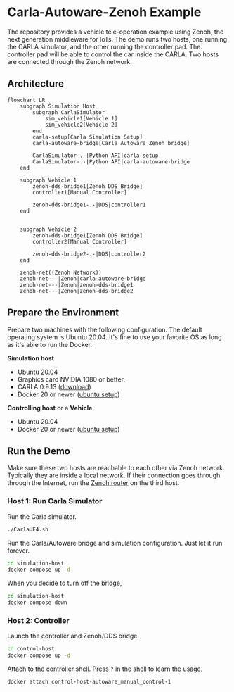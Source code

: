 # Carla-Autoware-Zenoh Example

The repository provides a vehicle tele-operation example using Zenoh,
the next generation middleware for IoTs. The demo runs two hosts, one
running the CARLA simulator, and the other running the controller
pad. The. controller pad will be able to control the car inside the
CARLA. Two hosts are connected through the Zenoh network.

## Architecture

```mermaid
flowchart LR
    subgraph Simulation Host
        subgraph CarlaSimulator
            sim_vehicle1[Vehicle 1]
            sim_vehicle2[Vehicle 2]
        end
        carla-setup[Carla Simulation Setup]
        carla-autoware-bridge[Carla Autoware Zenoh bridge]

        CarlaSimulator-.-|Python API|carla-setup
        CarlaSimulator-.-|Python API|carla-autoware-bridge
    end

    subgraph Vehicle 1
        zenoh-dds-bridge1[Zenoh DDS Bridge]
        controller1[Manual Controller]

        zenoh-dds-bridge1-.-|DDS|controller1
    end


    subgraph Vehicle 2
        zenoh-dds-bridge1[Zenoh DDS Bridge]
        controller2[Manual Controller]

        zenoh-dds-bridge2-.-|DDS|controller2
    end

    zenoh-net((Zenoh Network))
    zenoh-net---|Zenoh|carla-autoware-bridge
    zenoh-net---|Zenoh|zenoh-dds-bridge1
    zenoh-net---|Zenoh|zenoh-dds-bridge2
```


## Prepare the Environment

Prepare two machines with the following configuration. The default
operating system is Ubuntu 20.04. It's fine to use your favorite OS as
long as it's able to run the Docker.

**Simulation host**

- Ubuntu 20.04
- Graphics card NVIDIA 1080 or better.
- CARLA 0.9.13 ([download](https://github.com/carla-simulator/carla/releases/tag/0.9.13))
- Docker 20 or newer ([ubuntu setup](https://docs.docker.com/engine/install/ubuntu/))


**Controlling host** or a **Vehicle**

- Ubuntu 20.04
- Docker 20 or newer ([ubuntu setup](https://docs.docker.com/engine/install/ubuntu/))




## Run the Demo

Make sure these two hosts are reachable to each other via Zenoh
network. Typically they are inside a local network. If their
connection goes through through the Internet, run the [Zenoh
router](https://zenoh.io/docs/getting-started/quick-test/) on the
third host.


### Host 1: Run Carla Simulator

Run the Carla simulator.

```sh
./CarlaUE4.sh
```

Run the Carla/Autoware bridge and simulation configuration. Just let
it run forever.

```sh
cd simulation-host
docker compose up -d
```

When you decide to turn off the bridge,

```sh
cd simulation-host
docker compose down
```

### Host 2: Controller

Launch the controller and Zenoh/DDS bridge.

```sh
cd control-host
docker compose up -d
```

Attach to the controller shell. Press `?` in the shell to learn the
usage.

```sh
docker attach control-host-autoware_manual_control-1
```

